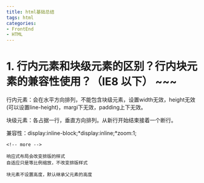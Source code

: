 ```yaml
---
title: html基础总结
tags: html
categories: 
- FrontEnd
- HTML
---
```


# 1. 行内元素和块级元素的区别？行内块元素的兼容性使用？（IE8 以下）                                           ~~~    
行内元素：会在水平方向排列，不能包含块级元素，设置width无效，height无效(可以设置line-height)，margi下无效，padding上下无效。

块级元素：各占据一行，垂直方向排列。从新行开始结束接着一个断行。

兼容性：display:inline-block;*display:inline;*zoom:1;
~~~
<!-- more --> 

响应式布局会改变排版的样式
自适应只是等比例缩放，不改变排版样式

块元素不设置高度，默认继承父元素的高度


